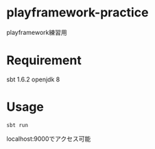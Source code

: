 # playframework-practice
playframework練習用

# Requirement

sbt 1.6.2
openjdk 8

# Usage
```
sbt run
```

localhost:9000でアクセス可能
